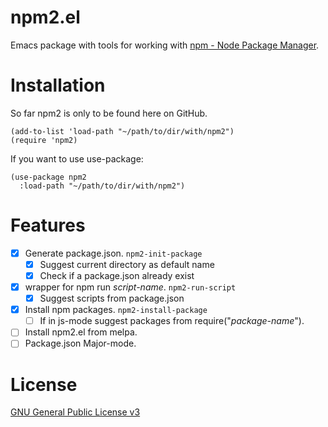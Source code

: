 # npm2.el
Emacs package with tools for working with [npm - Node Package Manager](https://www.npmjs.com/).

# Installation
So far npm2 is only to be found here on GitHub.
```elisp
(add-to-list 'load-path "~/path/to/dir/with/npm2")
(require 'npm2)
```


If you want to use use-package:
```elisp
(use-package npm2
  :load-path "~/path/to/dir/with/npm2")
```

# Features
- [x] Generate package.json. `npm2-init-package`
  - [x] Suggest current directory as default name
  - [x] Check if a package.json already exist
- [x] wrapper for npm run *script-name*. `npm2-run-script`
  - [x] Suggest scripts from package.json
- [x] Install npm packages. `npm2-install-package`
  - [ ] If in js-mode suggest packages from require("*package-name*").
- [ ] Install npm2.el from melpa.
- [ ] Package.json Major-mode.

# License
[GNU General Public License v3](./LICENSE)
